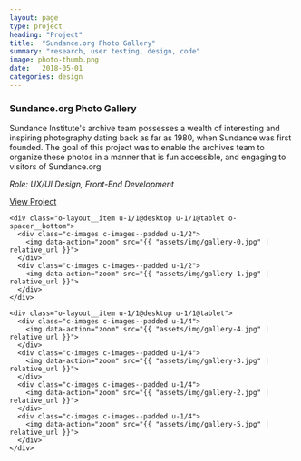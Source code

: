 ```yaml
---
layout: page
type: project
heading: "Project"
title:  "Sundance.org Photo Gallery"
summary: "research, user testing, design, code"
image: photo-thumb.png
date:   2018-05-01
categories: design
---
```


<div class="c-page">
  <div class="o-layout o-layout--center">
    <div class="o-layout__item u-2/3@desktop">
      <h3>Sundance.org Photo Gallery</h3>
      <p>Sundance Institute's archive team possesses a wealth of interesting and inspiring photography dating back as far as 1980, when Sundance was first founded. The goal of this project was to enable the archives team to organize these photos in a manner that is fun accessible, and engaging to visitors of Sundance.org</p>
    </div>
    <div class="o-layout__item u-2/3@desktop o-spacer__bottom">
      <p><em>Role: UX/UI Design, Front-End Development</em></p>
      <p><a rel="nofollow" href="http://www.sundance.org/gallery" target="_blank">View Project</a></p>
    </div>

    <div class="o-layout__item u-1/1@desktop u-1/1@tablet o-spacer__bottom">
      <div class="c-images c-images--padded u-1/2">
        <img data-action="zoom" src="{{ "assets/img/gallery-0.jpg" | relative_url }}">
      </div>
      <div class="c-images c-images--padded u-1/2">
        <img data-action="zoom" src="{{ "assets/img/gallery-1.jpg" | relative_url }}">
      </div>
    </div>

    <div class="o-layout__item u-1/1@desktop u-1/1@tablet">
      <div class="c-images c-images--padded u-1/4">
        <img data-action="zoom" src="{{ "assets/img/gallery-4.jpg" | relative_url }}">
      </div>
      <div class="c-images c-images--padded u-1/4">
        <img data-action="zoom" src="{{ "assets/img/gallery-3.jpg" | relative_url }}">
      </div>
      <div class="c-images c-images--padded u-1/4">
        <img data-action="zoom" src="{{ "assets/img/gallery-2.jpg" | relative_url }}">
      </div>
      <div class="c-images c-images--padded u-1/4">
        <img data-action="zoom" src="{{ "assets/img/gallery-5.jpg" | relative_url }}">
      </div>
    </div>

  </div>
</div>
